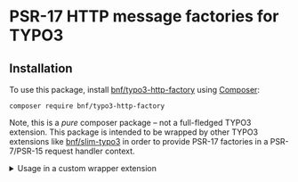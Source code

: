 # PSR-17 HTTP message factories for TYPO3

## Installation

To use this package, install
[bnf/typo3-http-factory](https://packagist.org/packages/bnf/typo3-http-factory)
using [Composer](https://getcomposer.org/):

```
composer require bnf/typo3-http-factory
```

Note, this is a *pure* composer package – not a full-fledged TYPO3 extension.
This package is intended to be wrapped by other TYPO3 extensions like
[bnf/slim-typo3](https://packagist.org/packages/bnf/slim-typo3)
in order to provide PSR-17 factories in a PSR-7/PSR-15 request handler context.

<details>
  <summary>Usage in a custom wrapper extension</summary>

If you want to wrap this packages in an own TYPO3 extension, you need to
specify the interface mappings for the TYPO3 dependency injection containers.

For TYPO3 v8/v9 you may provide configuration for the Extbase ObjectManager in
`ext_localconf.php`:

```
$container = \TYPO3\CMS\Core\Utility\GeneralUtility::makeInstance(\TYPO3\CMS\Extbase\Object\Container\Container::class);
$container->registerImplementation(\Psr\Http\Message\RequestFactoryInterface::class, \Bnf\Typo3HttpFactory\RequestFactory::class);
$container->registerImplementation(\Psr\Http\Message\ResponseFactoryInterface::class, \Bnf\Typo3HttpFactory\ResponseFactory::class);
$container->registerImplementation(\Psr\Http\Message\ServerRequestFactoryInterface::class, \Bnf\Typo3HttpFactory\ServerRequestFactory::class);
$container->registerImplementation(\Psr\Http\Message\StreamFactoryInterface::class, \Bnf\Typo3HttpFactory\StreamFactory::class);
$container->registerImplementation(\Psr\Http\Message\UploadedFileFactoryInterface::class, \Bnf\Typo3HttpFactory\UploadedFileFactory::class);
$container->registerImplementation(\Psr\Http\Message\UriFactoryInterface::class, \Bnf\Typo3HttpFactory\UriFactory::class);
unset($container);
```


As of TYPO3 v10.0 you may configure the alias map in your extensions
dependency injection configuration `Configuration/Services.yaml`:

```
Psr\Http\Message\RequestFactoryInterface:
  alias: Bnf\Typo3HttpFactory\RequestFactory
Psr\Http\Message\ResponseFactoryInterface:
  alias: Bnf\Typo3HttpFactory\ResponseFactory
Psr\Http\Message\ServerRequestFactoryInterface:
  alias: Bnf\Typo3HttpFactory\ServerRequestFactory
Psr\Http\Message\StreamFactoryInterface:
  alias: Bnf\Typo3HttpFactory\StreamFactory
Psr\Http\Message\UploadedFileFactoryInterface:
  alias: Bnf\Typo3HttpFactory\UploadedFileFactory
Psr\Http\Message\UriFactoryInterface:
  alias: Bnf\Typo3HttpFactory\UriFactory
```
</details>
